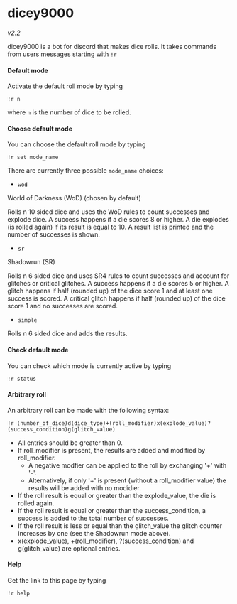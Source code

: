 # dicey9000

*v2.2*

dicey9000 is a bot for discord that makes dice rolls.
It takes commands from users messages starting with `!r`

#### Default mode

Activate the default roll mode by typing

  `!r n`

where `n` is the number of dice to be rolled.

#### Choose default mode

You can choose the default roll mode by typing

  `!r set mode_name`

There are currently three possible `mode_name` choices:

- `wod`

World of Darkness (WoD) (chosen by default)

Rolls n 10 sided dice and uses the WoD rules to count successes and
explode dice. A success happens if a die scores 8 or higher. A die
explodes (is rolled again) if its result is equal to 10. A result list
is printed and the number of successes is shown.

- `sr`

Shadowrun (SR)

Rolls n 6 sided dice and uses SR4 rules to count successes and account
for glitches or critical glitches. A success happens if a die scores 5
or higher. A glitch happens if half (rounded up) of the dice score 1
and at least one success is scored. A critical glitch happens if half
(rounded up) of the dice score 1 and no successes are scored.

- `simple`

Rolls n 6 sided dice and adds the results.

#### Check default mode

You can check which mode is currently active by typing

  `!r status`

#### Arbitrary roll

An arbitrary roll can be made with the following syntax:

  `!r (number_of_dice)d(dice_type)+(roll_modifier)x(explode_value)?(success_condition)g(glitch_value)`

  * All entries should be greater than 0.
  * If roll_modifier is present, the results are added and modified
    by roll_modifier.
    - A negative modfier can be applied to the roll by exchanging '+' with '-'.
    - Alternatively, if only '+' is present (without a roll_modifier value)
      the results will be added with no modidier.
  * If the roll result is equal or greater than the explode_value, the
    die is rolled again.
  * If the roll result is equal or greater than the success_condition, a
    success is added to the total number of successes.
  * If the roll result is less or equal than the glitch_value the glitch counter
    increases by one (see the Shadowrun mode above).
  * x(explode_value), +(roll_modifier), ?(success_condition) and g(glitch_value)
    are optional entries.

#### Help

Get the link to this page by typing

  `!r help`